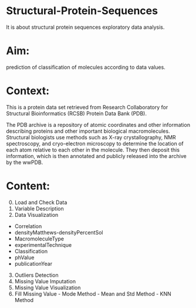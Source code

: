 # Structural-Protein-Sequences
It is about structural protein sequences exploratory data analysis.
# Aim:
prediction of classification of molecules according to data values.

# Context:
This is a protein data set retrieved from Research Collaboratory for Structural Bioinformatics (RCSB) Protein Data Bank (PDB).

The PDB archive is a repository of atomic coordinates and other information describing proteins and other important biological macromolecules. Structural biologists use methods such as X-ray crystallography, NMR spectroscopy, and cryo-electron microscopy to determine the location of each atom relative to each other in the molecule. They then deposit this information, which is then annotated and publicly released into the archive by the wwPDB.

# Content:
0. Load and Check Data
1. Variable Description
2. Data Visualization
  - Correlation
  - densityMatthews-densityPercentSol
  - MacromoleculeType
  - experimentalTechnique
  - Classification
  - phValue
  - publicationYear
3. Outliers Detection
4. Missing Value Imputation
  1. Missing Value Visualization
  1. Fill Missing Value
    - Mode Method
    - Mean and Std Method
    - KNN Method
